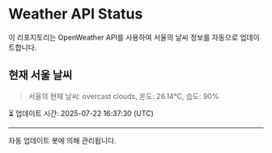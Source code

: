 
# Weather API Status

이 리포지토리는 OpenWeather API를 사용하여 서울의 날씨 정보를 자동으로 업데이트합니다.

## 현재 서울 날씨
> 서울의 현재 날씨: overcast clouds, 온도: 26.14°C, 습도: 90%

⏳ 업데이트 시간: 2025-07-22 16:37:30 (UTC)

---
자동 업데이트 봇에 의해 관리됩니다.
